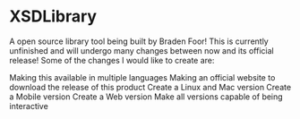 # XSDLibrary
A open source library tool being built by Braden Foor!
This is currently unfinished and will undergo many changes between now and its official release!
Some of the changes I would like to create are:

  Making this available in multiple languages
  Making an official website to download the release of this product
  Create a Linux and Mac version
  Create a Mobile version
  Create a Web version
  Make all versions capable of being interactive
  
